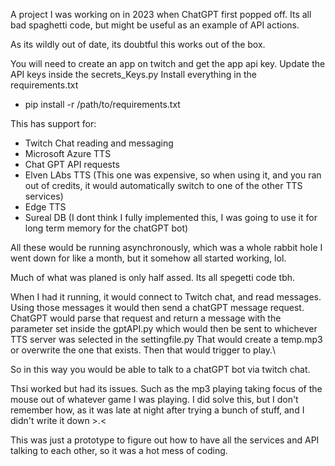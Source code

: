 A project I was working on in 2023 when ChatGPT first popped off. Its all bad spaghetti code, but might be useful as an example of API actions.

As its wildly out of date, its doubtful this works out of the box.

You will need to create an app on twitch and get the app api key. Update the API keys inside the secrets_Keys.py
Install everything in the requirements.txt
- pip install -r /path/to/requirements.txt

This has support for:
  - Twitch Chat reading and messaging
  - Microsoft Azure TTS
  - Chat GPT API requests
  - Elven LAbs TTS (This one was expensive, so when using it, and you ran out of credits, it would automatically switch to one of the other TTS services)
  - Edge TTS
  - Sureal DB (I dont think I fully implemented this, I was going to use it for long term memory for the chatGPT bot)

All these would be running asynchronously, which was a whole rabbit hole I went down for like a month, but it somehow all started working, lol.

Much of what was planed is only half assed. Its all spegetti code tbh. 

When I had it running, it would connect to Twitch chat, and read messages. Using those messages it would then send a chatGPT message request. 
ChatGPT would parse that request and return a message with the parameter set inside the gptAPI.py which would then be sent to whichever 
TTS server was selected in the settingfile.py That would create a temp.mp3 or overwrite the one that exists. Then that would trigger to play.\

So in this way you would be able to talk to a chatGPT bot via twitch chat. 

Thsi worked but had its issues. Such as the mp3 playing taking focus of the mouse out of whatever game I was playing. I did solve this, but I don't remember how, 
as it was late at night after trying a bunch of stuff, and I didn't write it down >.<

This was just a prototype to figure out how to have all the services and API talking to each other, so it was a hot mess of coding.
